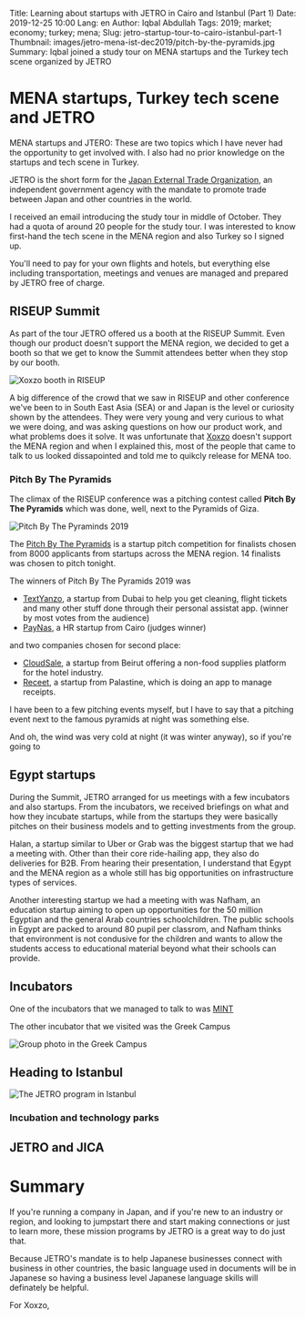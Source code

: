 Title: Learning about startups with JETRO in Cairo and Istanbul (Part 1)
Date: 2019-12-25 10:00
Lang: en
Author: Iqbal Abdullah
Tags: 2019; market; economy; turkey; mena;
Slug: jetro-startup-tour-to-cairo-istanbul-part-1
Thumbnail: images/jetro-mena-ist-dec2019/pitch-by-the-pyramids.jpg
Summary: Iqbal joined a study tour on MENA startups and the Turkey tech scene organized by JETRO

# MENA startups, Turkey tech scene and JETRO

MENA startups and JTERO: These are two topics which I have never had the
opportunity to get involved with. I also had no prior knowledge on the startups
and tech scene in Turkey.

JETRO is the short form for the [Japan External Trade Organization](https://www.jetro.go.jp/en/), an
independent government agency with the mandate to promote trade between Japan
and other countries in the world.

I received an email introducing the study tour in middle of October. They had a
quota of around 20 people for the study tour. I was interested to know first-hand the
tech scene in the MENA region and also Turkey so I signed up.

You'll need to pay for your own flights and hotels, but everything else including
transportation, meetings and venues are managed and prepared by JETRO free of charge.

## RISEUP Summit

As part of the tour JETRO offered us a booth at the RISEUP Summit. Even though
our product doesn't support the MENA region, we decided to
get a booth so that we get to know the Summit attendees better when they stop by
our booth.

![Xoxzo booth in RISEUP](/images/jetro-mena-ist-dec2019/riseupsummit-booth.jpg)

A big difference of the crowd that we saw in RISEUP and other conference we've
been to in South East Asia (SEA) or and Japan is the level or curiosity shown by the attendees.
They were very young and very curious to what we were doing, and was asking
questions on how our product work, and what problems does it solve. It was
unfortunate that [Xoxzo](https://www.xoxzo.com/en/) doesn't support the MENA
region and when I explained this, most of the people that came to talk to us
looked dissapointed and told me to quikcly release for MENA too.

### Pitch By The Pyramids

The climax of the RISEUP conference was a pitching contest called **Pitch By The
Pyramids** which was done, well, next to the Pyramids of Giza. 

![Pitch By The Pyraminds 2019](/images/jetro-mena-ist-dec2019/pitch-by-the-pyramids.jpg)

The [Pitch By The Pyramids](https://riseup.co/pitchbythepyramids/) is a startup pitch competition for
finalists chosen from 8000 applicants from startups across the MENA region. 14
finalists was chosen to pitch tonight.

The winners of Pitch By The Pyramids 2019 was

- [TextYanzo](https://www.textyanzo.com/), a startup from Dubai to help you
  get cleaning, flight tickets and many other stuff done through their personal
  assistat app. (winner by most votes from the audience)
- [PayNas](https://www.paynas.com/), a HR startup from Cairo (judges winner)

and two companies chosen for second place:

- [CloudSale](https://www.cloudsale.io/), a startup from Beirut offering a non-food supplies platform for the hotel
  industry.
- [Receet](https://getreceet.com/), a startup from Palastine, which is doing an app to manage
  receipts.

I have been to a few pitching events myself, but I have to say that a
pitching event next to the famous pyramids at night was something else.

And oh, the wind was very cold at night (it was winter anyway), so if you're going to 

## Egypt startups

During the Summit, JETRO arranged for us meetings with a few incubators and also
startups. From the incubators, we received briefings on what and how they
incubate startups, while from the startups they were basically pitches on their
business models and to getting investments from the group.

Halan, a startup similar to Uber or Grab was the biggest startup that we had a
meeting with. Other than their core ride-hailing app, they also do deliveries
for B2B. From hearing their presentation, I understand that Egypt and the MENA
region as a whole still has big opportunities on infrastructure types of
services.

Another interesting startup we had a meeting with was Nafham, an education
startup aiming to open up opportunities for the 50 million Egyptian and the
general Arab countries schoolchildren. The public schools in Egypt are packed to
around 80 pupil per classrom, and Nafham thinks that environment is not condusive
for the children and wants to allow the students access to educational material
beyond what their schools can provide.

## Incubators

One of the incubators that we managed to talk to was [MINT](https://mint.eg-bank.com/Home/Incubator/Incubator)

The other incubator that we visited was the Greek Campus

![Group photo in the Greek Campus](/images/jetro-mena-ist-dec2019/greek-campus-group-photo.jpg)

## Heading to Istanbul

![The JETRO program in Istanbul](/images/jetro-mena-ist-dec2019/jetro-istanbul-collage.jpg)

### Incubation and technology parks

## JETRO and JICA

# Summary

If you're running a company in Japan, and if you're new to an industry or region,
and looking to jumpstart there and start making connections or just to learn more,
these mission programs by JETRO is a great way to do just that.

Because JETRO's mandate is to help Japanese businesses connect with business in
other countries, the basic language used in documents will be in Japanese so
having a business level Japanese language skills will definately be helpful.

For Xoxzo,
